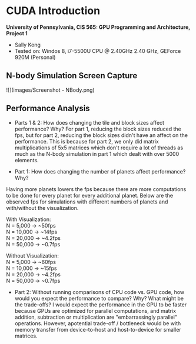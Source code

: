 CUDA Introduction
=================

**University of Pennsylvania, CIS 565: GPU Programming and Architecture, Project 1**

* Sally Kong
* Tested on: Windos 8, i7-5500U CPU @ 2.40GHz 2.40 GHz, GEForce 920M (Personal)

## N-body Simulation Screen Capture
![](images/Screenshot - NBody.png)

## Performance Analysis

* Parts 1 & 2: How does changing the tile and block sizes affect performance?
  Why?
For part 1, reducing the block sizes reduced the fps, but for part 2, reducing the block sizes didn't have an affect on the performance. This is because for part 2, we only did matrix multiplications of 5x5 matrices which don't require a lot of threads as much as the N-body simulation in part 1 which dealt with over 5000 elements. <br />

* Part 1: How does changing the number of planets affect performance? Why?

Having more planets lowers the fps because there are more computations to be done for every planet for every additional planet. Below are the observed fps for simulations with different numbers of planets and with/without the visualization.

With Visualization: <br />
N = 5,000 -> ~50fps <br />
N = 10,000 -> ~14fps <br />
N = 20,000 -> ~4.2fps <br />
N = 50,000 -> ~0.7fps <br />

Without Visualization: <br />
N = 5,000 -> ~60fps <br />
N = 10,000 -> ~15fps <br />
N = 20,000 -> ~4.2fps <br />
N = 50,000 -> ~0.7fps <br />

* Part 2: Without running comparisons of CPU code vs. GPU code, how would you
  expect the performance to compare? Why? What might be the trade-offs?
I would expect the performance in the GPU to be faster because GPUs are optimized for parallel computations, and matrix addition, subtraction or multiplication are "embarrassingly parallel" operations. However, apotential trade-off / bottleneck would be with memory transfer from device-to-host and host-to-device for smaller matrices.
